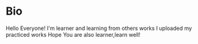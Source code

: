 # Bio

Hello Everyone!
I'm learner and learning from others works 
I uploaded my practiced works 
Hope You are also learner,learn well!
